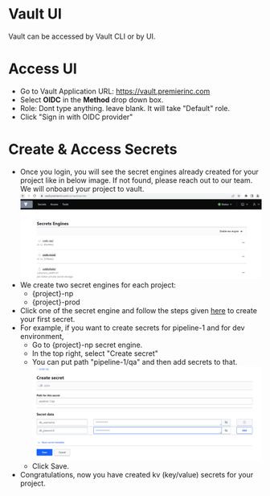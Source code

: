 # Vault UI
Vault can be accessed by Vault CLI or by UI.

# Access UI
- Go to Vault Application URL: https://vault.premierinc.com
- Select **OIDC** in the **Method** drop down box.
- Role: Dont type anything. leave blank. It will take "Default" role. 
- Click "Sign in with OIDC provider"

# Create & Access Secrets
- Once you login, you will see the secret engines already created for your project like in below image.  If not found, please reach out to our team. We will onboard your project to vault. 
![image](resources/secret-engine.PNG)
- We create two secret engines for each project: 
  - {project}-np
  - {project}-prod
- Click one of the secret engine and follow the steps given [here](https://learn.hashicorp.com/tutorials/cloud/vault-first-secrets#create-secrets) to create your first secret. 
- For example, if you want to create secrets for pipeline-1 and for dev environment, 
  - Go to {project}-np secret engine.
  - In the top right, select "Create secret"
  - You can put path "pipeline-1/qa" and then add secrets to that. 
![createkvsecret](resources/create-kv-secret.PNG)
  - Click Save.
- Congratulations, now you have created kv (key/value) secrets for your project. 


